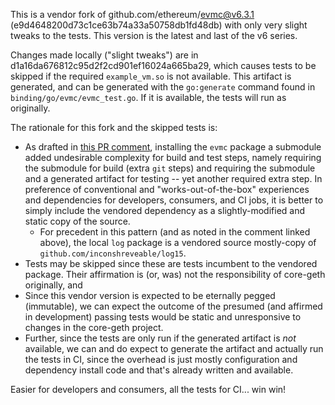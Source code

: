 
This is a vendor fork of github.com/ethereum/evmc@v6.3.1 (e9d4648200d73c1ce63b74a33a50758db1fd48db) with only
very slight tweaks to the tests.  This version is the latest and last of the v6 series.

Changes made locally ("slight tweaks") are in d1a16da676812c95d2f2cd901ef16024a665ba29, which causes
tests to be skipped if the required `example_vm.so` is not available. This artifact
is generated, and can be generated with the `go:generate` command found in 
`binding/go/evmc/evmc_test.go`. If it is available, the tests will run as originally.

The rationale for this fork and the skipped tests is:
- As drafted in [this PR comment](https://github.com/etclabscore/core-geth/pull/57#issuecomment-656170790),
  installing the `evmc` package a submodule added undesirable complexity for build and test steps, namely
  requiring the submodule for build (extra `git` steps) and requiring the submodule and a generated artifact
  for testing -- yet another required extra step. In preference of conventional and "works-out-of-the-box"
  experiences and dependencies for developers, consumers, and CI jobs, it is better to simply include the
  vendored dependency as a slightly-modified and static copy of the source.
  + For precedent in this pattern (and as noted in the comment linked above), the local `log` package
    is a vendored source mostly-copy of `github.com/inconshreveable/log15`. 
- Tests may be skipped since these are tests incumbent to the vendored package. Their affirmation is (or, was)
  not the responsibility of core-geth originally, and
- Since this vendor version is expected to be eternally pegged (immutable), we can expect the outcome
  of the presumed (and affirmed in development) passing tests would be static and unresponsive to changes
  in the core-geth project.
- Further, since the tests are only run if the generated artifact is _not_ available, we can
  and do expect to generate the artifact and actually run the tests in CI, since the overhead is just
  mostly configuration and dependency install code and that's already written and available.

Easier for developers and consumers, all the tests for CI... win win!





